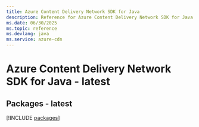 ```yaml
---
title: Azure Content Delivery Network SDK for Java
description: Reference for Azure Content Delivery Network SDK for Java
ms.date: 06/30/2025
ms.topic: reference
ms.devlang: java
ms.service: azure-cdn
---
```

# Azure Content Delivery Network SDK for Java - latest
## Packages - latest
[!INCLUDE [packages](content-delivery-network-index.md)]